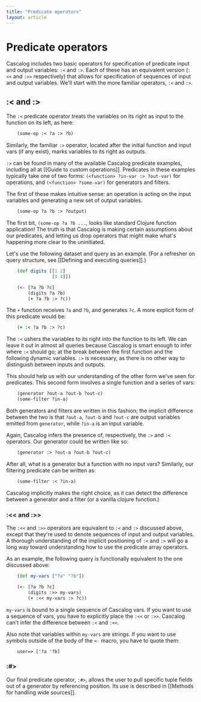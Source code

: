 ```yaml
---
title: "Predicate operators"
layout: article
---
```


# Predicate operators

Cascalog includes two basic operators for specification of predicate input and output variables: `:<` and `:>`. Each of these has an equivalent version (`:<<` and `:>>` respectively) that allows for specification of sequences of input and output variables. We'll start with the more familiar operators, `:<` and `:>`.

## :< and :> ##

The `:<` predicate operator treats the variables on its right as input to the function on its left, as here:

```clojure
    (some-op :< ?a :> ?b)
```

Similarly, the familiar `:>` operator, located after the initial function and input vars (if any exist), marks variables to its right as outputs.

`:>` can be found in many of the available Cascalog predicate examples, including all at [[Guide to custom operations]]. Predicates in these examples typically take one of two forms: `(<function> ?in-var :> ?out-var)` for operations, and `(<function> ?some-var)` for generators and filters.

The first of these makes intuitive sense: an operation is acting on the input variables and generating a new set of output variables.

```clojure
    (some-op ?a ?b :> ?output)
```

The first bit, `(some-op ?a ?b ...`, looks like standard Clojure function application! The truth is that Cascalog is making certain assumptions about our predicates, and letting us drop operators that might make what's happening more clear to the uninitiated.

Let's use the following dataset and query as an example. (For a refresher on query structure, see [[Defining and executing queries]].)

```clojure
    (def digits [[1 2]
                 [3 4]])

    (<- [?a ?b ?c]
        (digits ?a ?b)
        (+ ?a ?b :> ?c))
```

The `+` function receives `?a` and `?b`, and generates `?c`. A more explicit form of this predicate would be:

```clojure
    (+ :< ?a ?b :> ?c)
```

The `:<` ushers the variables to its right into the function to its left. We can leave it out in almost all queries because Cascalog is smart enough to infer where `:<` should go; at the break between the first function and the following dynamic variables. `:>` is necessary, as there is no other way to distinguish between inputs and outputs.

This should help us with our understanding of the other form we've seen for predicates. This second form involves a single function and a series of vars:

```clojure
    (generator ?out-a ?out-b ?out-c)
    (some-filter ?in-a)
```

Both generators and filters are written in this fashion; the implicit difference between the two is that `?out-a`, `?out-b` and `?out-c` are output variables emitted from `generator`, while `?in-a` is an input variable.

Again, Cascalog infers the presence of, respectively, the `:>` and `:<` operators. Our generator could be written like so:

```clojure
    (generator :> ?out-a ?out-b ?out-c)
```

After all, what is a generator but a function with no input vars? Similarly, our filtering predicate can be written as:

```clojure
    (some-filter :< ?in-a)
```

Cascalog implicitly makes the right choice, as it can detect the difference between a generator and a filter (or a vanilla clojure function.)

### :<< and :>> ###

The `:<<` and `:>>` operators are equivalent to `:<` and `:>` discussed above, except that they're used to denote sequences of input and output variables. A thorough understanding of the implicit positioning of `:<` and `:>` will go a long way toward understanding how to use the predicate array operators.

As an example, the following query is functionally equivalent to the one discussed above:

```clojure
    (def my-vars ["?a" "?b"])

    (<- [?a ?b ?c]
        (digits :>> my-vars)
        (+ :<< my-vars :> ?c))
```

`my-vars` is bound to a single sequence of Cascalog vars. If you want to use a sequence of vars, you have to explicitly place the `:<<` or `:>>`. Cascalog can't infer the difference between `:<` and `:<<`.

Also note that variables within `my-vars` are strings. If you want to use symbols outside of the body of the `<-` macro, you have to quote them:

```shell
    user=> ['?a '?b]
```

### :#> ###

Our final predicate operator, `:#>`, allows the user to pull specific tuple fields out of a generator by referencing position. Its use is described in [[Methods for handling wide sources]].

